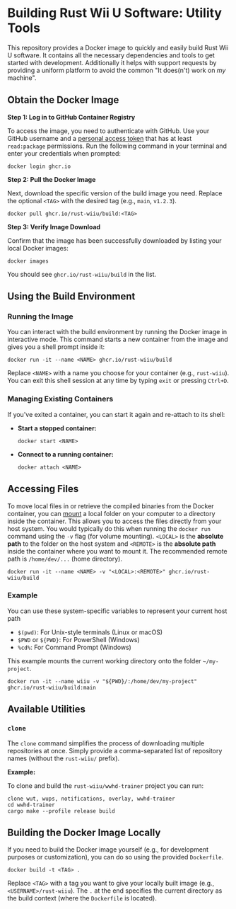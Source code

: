 # Building Rust Wii U Software: Utility Tools

This repository provides a Docker image to quickly and easily build Rust Wii U software. It contains all the necessary dependencies and tools to get started with development. Additionally it helps with support requests by providing a uniform platform to avoid the common "It does(n't) work on *my* machine".

## Obtain the Docker Image

**Step 1: Log in to GitHub Container Registry**

To access the image, you need to authenticate with GitHub. Use your GitHub username and a [personal access token](https://docs.github.com/en/packages/working-with-a-github-packages-registry/working-with-the-container-registry#about-the-container-registry) that has at least `read:package` permissions. Run the following command in your terminal and enter your credentials when prompted:

```shell
docker login ghcr.io
```

**Step 2: Pull the Docker Image**

Next, download the specific version of the build image you need. Replace the optional `<TAG>` with the desired tag (e.g., `main`, `v1.2.3`).

```shell
docker pull ghcr.io/rust-wiiu/build:<TAG>
```

**Step 3: Verify Image Download**

Confirm that the image has been successfully downloaded by listing your local Docker images:

```shell
docker images
```

You should see `ghcr.io/rust-wiiu/build` in the list.

## Using the Build Environment

### Running the Image

You can interact with the build environment by running the Docker image in interactive mode. This command starts a new container from the image and gives you a shell prompt inside it:

```shell
docker run -it --name <NAME> ghcr.io/rust-wiiu/build
```

Replace `<NAME>` with a name you choose for your container (e.g., `rust-wiiu`). You can exit this shell session at any time by typing `exit` or pressing `Ctrl+D`.

### Managing Existing Containers

If you've exited a container, you can start it again and re-attach to its shell:

  * **Start a stopped container:**

    ```shell
    docker start <NAME>
    ```

  * **Connect to a running container:**

    ```shell
    docker attach <NAME>
    ```

## Accessing Files

To move local files in or retrieve the compiled binaries from the Docker container, you can [mount](https://docs.docker.com/engine/storage/bind-mounts/) a local folder on your computer to a directory inside the container. This allows you to access the files directly from your host system. You would typically do this when running the `docker run` command using the `-v` flag (for volume mounting). `<LOCAL>` is the **absolute path** to the folder on the host system and `<REMOTE>` is the **absolute path** inside the container where you want to mount it. The recommended remote path is `/home/dev/...` (home directory).

```shell
docker run -it --name <NAME> -v "<LOCAL>:<REMOTE>" ghcr.io/rust-wiiu/build
```

### Example

You can use these system-specific variables to represent your current host path
- `$(pwd)`: For Unix-style terminals (Linux or macOS)
- `$PWD` or `${PWD}`: For PowerShell (Windows)
- `%cd%`: For Command Prompt (Windows)

This example mounts the current working directory onto the folder `~/my-project`.

```shell
docker run -it --name wiiu -v "${PWD}/:/home/dev/my-project" ghcr.io/rust-wiiu/build:main
```

## Available Utilities

### `clone`

The `clone` command simplifies the process of downloading multiple repositories at once. Simply provide a comma-separated list of repository names (without the `rust-wiiu/` prefix).

**Example:**

To clone and build the `rust-wiiu/wwhd-trainer` project you can run:

```shell
clone wut, wups, notifications, overlay, wwhd-trainer
cd wwhd-trainer
cargo make --profile release build
```

## Building the Docker Image Locally

If you need to build the Docker image yourself (e.g., for development purposes or customization), you can do so using the provided `Dockerfile`.

```shell
docker build -t <TAG> .
```

Replace `<TAG>` with a tag you want to give your locally built image (e.g., `<USERNAME>/rust-wiiu`). The `.` at the end specifies the current directory as the build context (where the `Dockerfile` is located).
